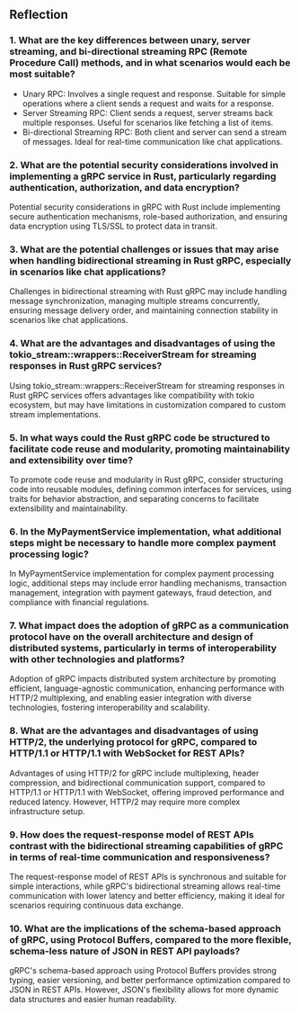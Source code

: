 ## Reflection

### 1. What are the key differences between unary, server streaming, and bi-directional streaming RPC (Remote Procedure Call) methods, and in what scenarios would each be most suitable?
- Unary RPC: Involves a single request and response. Suitable for simple operations where a client sends a request and waits for a response.
- Server Streaming RPC: Client sends a request, server streams back multiple responses. Useful for scenarios like fetching a list of items.
- Bi-directional Streaming RPC: Both client and server can send a stream of messages. Ideal for real-time communication like chat applications.

### 2. What are the potential security considerations involved in implementing a gRPC service in Rust, particularly regarding authentication, authorization, and data encryption?
Potential security considerations in gRPC with Rust include implementing secure authentication mechanisms, role-based authorization, and ensuring data encryption using TLS/SSL to protect data in transit.

### 3. What are the potential challenges or issues that may arise when handling bidirectional streaming in Rust gRPC, especially in scenarios like chat applications?
Challenges in bidirectional streaming with Rust gRPC may include handling message synchronization, managing multiple streams concurrently, ensuring message delivery order, and maintaining connection stability in scenarios like chat applications.

### 4. What are the advantages and disadvantages of using the tokio_stream::wrappers::ReceiverStream for streaming responses in Rust gRPC services?
Using tokio_stream::wrappers::ReceiverStream for streaming responses in Rust gRPC services offers advantages like compatibility with tokio ecosystem, but may have limitations in customization compared to custom stream implementations.

### 5. In what ways could the Rust gRPC code be structured to facilitate code reuse and modularity, promoting maintainability and extensibility over time?
To promote code reuse and modularity in Rust gRPC, consider structuring code into reusable modules, defining common interfaces for services, using traits for behavior abstraction, and separating concerns to facilitate extensibility and maintainability.

### 6. In the MyPaymentService implementation, what additional steps might be necessary to handle more complex payment processing logic?
In MyPaymentService implementation for complex payment processing logic, additional steps may include error handling mechanisms, transaction management, integration with payment gateways, fraud detection, and compliance with financial regulations.

### 7. What impact does the adoption of gRPC as a communication protocol have on the overall architecture and design of distributed systems, particularly in terms of interoperability with other technologies and platforms?
Adoption of gRPC impacts distributed system architecture by promoting efficient, language-agnostic communication, enhancing performance with HTTP/2 multiplexing, and enabling easier integration with diverse technologies, fostering interoperability and scalability.

### 8. What are the advantages and disadvantages of using HTTP/2, the underlying protocol for gRPC, compared to HTTP/1.1 or HTTP/1.1 with WebSocket for REST APIs?
Advantages of using HTTP/2 for gRPC include multiplexing, header compression, and bidirectional communication support, compared to HTTP/1.1 or HTTP/1.1 with WebSocket, offering improved performance and reduced latency. However, HTTP/2 may require more complex infrastructure setup.

### 9. How does the request-response model of REST APIs contrast with the bidirectional streaming capabilities of gRPC in terms of real-time communication and responsiveness?
The request-response model of REST APIs is synchronous and suitable for simple interactions, while gRPC's bidirectional streaming allows real-time communication with lower latency and better efficiency, making it ideal for scenarios requiring continuous data exchange.

### 10. What are the implications of the schema-based approach of gRPC, using Protocol Buffers, compared to the more flexible, schema-less nature of JSON in REST API payloads?
gRPC's schema-based approach using Protocol Buffers provides strong typing, easier versioning, and better performance optimization compared to JSON in REST APIs. However, JSON's flexibility allows for more dynamic data structures and easier human readability.
